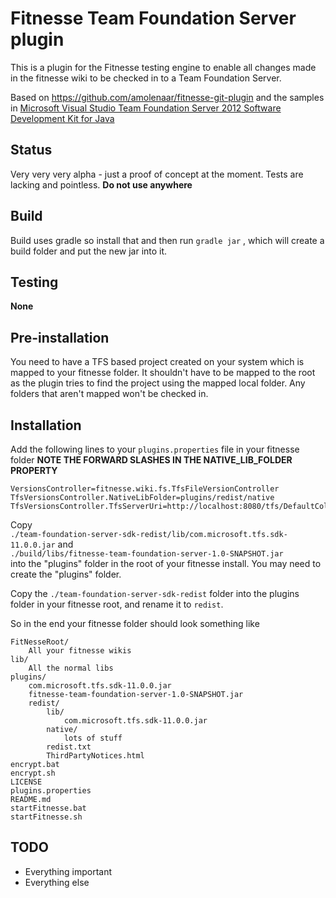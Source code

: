 # Fitnesse Team Foundation Server plugin

This is a plugin for the Fitnesse testing engine to enable all changes made in the fitnesse wiki to be checked in to
a Team Foundation Server.  

Based on <https://github.com/amolenaar/fitnesse-git-plugin> and the samples in [Microsoft Visual Studio Team Foundation Server 2012 Software Development Kit for Java](http://www.microsoft.com/en-us/download/details.aspx?id=22616)

## Status

Very very very alpha - just a proof of concept at the moment.  Tests are lacking and pointless.  **Do not use anywhere**

## Build
Build uses gradle so install that and then run `gradle jar` , which will create a build folder and put the new
jar into it.

## Testing
**None**

## Pre-installation
You need to have a TFS based project created on your system which is mapped to your fitnesse folder.  It shouldn't have
to be mapped to the root as the plugin tries to find the project using the mapped local folder.  Any folders that aren't 
mapped won't be checked in.

## Installation
Add the following lines to your `plugins.properties` file in your fitnesse folder  **NOTE THE FORWARD SLASHES IN THE NATIVE_LIB_FOLDER PROPERTY**

    VersionsController=fitnesse.wiki.fs.TfsFileVersionController
    TfsVersionsController.NativeLibFolder=plugins/redist/native
    TfsVersionsController.TfsServerUri=http://localhost:8080/tfs/DefaultCollection/

Copy  
    `./team-foundation-server-sdk-redist/lib/com.microsoft.tfs.sdk-11.0.0.jar`
and  
    `./build/libs/fitnesse-team-foundation-server-1.0-SNAPSHOT.jar`  
into the "plugins" folder in the root of your fitnesse install.  You may need to create the "plugins" folder. 

Copy the
`./team-foundation-server-sdk-redist` folder into the plugins folder in your fitnesse root, and rename
it to `redist`.

So in the end your fitnesse folder should look something like

    FitNesseRoot/   
        All your fitnesse wikis   
    lib/  
        All the normal libs  
    plugins/  
        com.microsoft.tfs.sdk-11.0.0.jar  
        fitnesse-team-foundation-server-1.0-SNAPSHOT.jar  
        redist/  
            lib/  
                com.microsoft.tfs.sdk-11.0.0.jar   
            native/  
                lots of stuff
            redist.txt  
            ThirdPartyNotices.html  
    encrypt.bat  
    encrypt.sh  
    LICENSE  
    plugins.properties  
    README.md  
    startFitnesse.bat   
    startFitnesse.sh  
    
## TODO
* Everything important
* Everything else 
